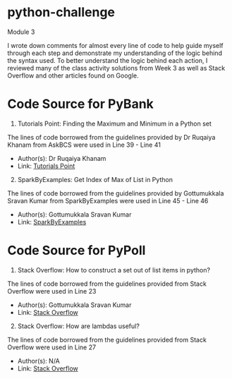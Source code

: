 # python-challenge
Module 3

I wrote down comments for almost every line of code to help guide myself through each step and demonstrate my understanding of the logic behind the syntax used.
To better understand the logic behind each action, I reviewed many of the class activity solutions from Week 3 as well as Stack Overflow and other articles found on Google. 

# Code Source for PyBank
1. Tutorials Point: Finding the Maximum and Minimum in a Python set

The lines of code borrowed from the guidelines provided by Dr Ruqaiya Khanam from AskBCS were used in Line 39 - Line 41
   - Author(s): Dr Ruqaiya Khanam
   - Link: [Tutorials Point]([https://ucbvirtdatapt-oqy5378.slack.com/archives/C068Q5A20L9/p1701499701878159](https://www.tutorialspoint.com/finding-the-maximum-and-minimum-in-a-python-set))
  
2. SparkByExamples: Get Index of Max of List in Python

The lines of code borrowed from the guidelines provided by Gottumukkala Sravan Kumar from SparkByExamples were used in Line 45 - Line 46
   - Author(s): Gottumukkala Sravan Kumar
   - Link: [SparkByExamples]([[https://ucbvirtdatapt-oqy5378.slack.com/archives/C068Q5A20L9/p1701499701878159](https://www.tutorialspoint.com/finding-the-maximum-and-minimum-in-a-python-set](https://sparkbyexamples.com/python/get-index-of-max-of-list-in-python/#:~:text=Using%20For%20Loop%20%26%20index(),index%20position%20in%20the%20list.)https://sparkbyexamples.com/python/get-index-of-max-of-list-in-python/#:~:text=Using%20For%20Loop%20%26%20index(),index%20position%20in%20the%20list.))

# Code Source for PyPoll

1. Stack Overflow: How to construct a set out of list items in python?

The lines of code borrowed from the guidelines provided from Stack Overflow were used in Line 23
   - Author(s): Gottumukkala Sravan Kumar
   - Link: [Stack Overflow]([[[https://ucbvirtdatapt-oqy5378.slack.com/archives/C068Q5A20L9/p1701499701878159](https://www.tutorialspoint.com/finding-the-maximum-and-minimum-in-a-python-set](https://sparkbyexamples.com/python/get-index-of-max-of-list-in-python/#:~:text=Using%20For%20Loop%20%26%20index(),index%20position%20in%20the%20list.)https://sparkbyexamples.com/python/get-index-of-max-of-list-in-python/#:~:text=Using%20For%20Loop%20%26%20index(),index%20position%20in%20the%20list.](https://stackoverflow.com/questions/15768757/how-to-construct-a-set-out-of-list-items-in-python)https://stackoverflow.com/questions/15768757/how-to-construct-a-set-out-of-list-items-in-python))

2. Stack Overflow: How are lambdas useful? 

The lines of code borrowed from the guidelines provided from Stack Overflow were used in Line 27
   - Author(s): N/A
   - Link: [Stack Overflow]([[https://ucbvirtdatapt-oqy5378.slack.com/archives/C068Q5A20L9/p1701499701878159](https://www.tutorialspoint.com/finding-the-maximum-and-minimum-in-a-python-set](https://stackoverflow.com/questions/890128/how-are-lambdas-useful/890188#890188)))
  

